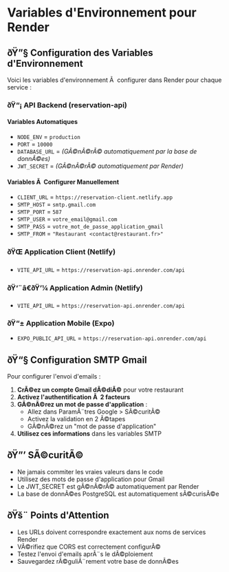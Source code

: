 ﻿# Variables d'Environnement pour Render

## ðŸ”§ Configuration des Variables d'Environnement

Voici les variables d'environnement Ã  configurer dans Render pour chaque service :

### ðŸ“¡ API Backend (reservation-api)

#### Variables Automatiques
- `NODE_ENV` = `production`
- `PORT` = `10000`
- `DATABASE_URL` = *(GÃ©nÃ©rÃ© automatiquement par la base de donnÃ©es)*
- `JWT_SECRET` = *(GÃ©nÃ©rÃ© automatiquement par Render)*

#### Variables Ã  Configurer Manuellement
- `CLIENT_URL` = `https://reservation-client.netlify.app`
- `SMTP_HOST` = `smtp.gmail.com`
- `SMTP_PORT` = `587`
- `SMTP_USER` = `votre_email@gmail.com`
- `SMTP_PASS` = `votre_mot_de_passe_application_gmail`
- `SMTP_FROM` = `"Restaurant <contact@restaurant.fr>"`

### ðŸŒ Application Client (Netlify)
- `VITE_API_URL` = `https://reservation-api.onrender.com/api`

### ðŸ‘¨â€ðŸ’¼ Application Admin (Netlify)
- `VITE_API_URL` = `https://reservation-api.onrender.com/api`

### ðŸ“± Application Mobile (Expo)
- `EXPO_PUBLIC_API_URL` = `https://reservation-api.onrender.com/api`

## ðŸ“§ Configuration SMTP Gmail

Pour configurer l'envoi d'emails :

1. **CrÃ©ez un compte Gmail dÃ©diÃ©** pour votre restaurant
2. **Activez l'authentification Ã  2 facteurs**
3. **GÃ©nÃ©rez un mot de passe d'application** :
   - Allez dans ParamÃ¨tres Google > SÃ©curitÃ©
   - Activez la validation en 2 Ã©tapes
   - GÃ©nÃ©rez un "mot de passe d'application"
4. **Utilisez ces informations** dans les variables SMTP

## ðŸ”’ SÃ©curitÃ©

- Ne jamais commiter les vraies valeurs dans le code
- Utilisez des mots de passe d'application pour Gmail
- Le JWT_SECRET est gÃ©nÃ©rÃ© automatiquement par Render
- La base de donnÃ©es PostgreSQL est automatiquement sÃ©curisÃ©e

## ðŸš¨ Points d'Attention

- Les URLs doivent correspondre exactement aux noms de services Render
- VÃ©rifiez que CORS est correctement configurÃ©
- Testez l'envoi d'emails aprÃ¨s le dÃ©ploiement
- Sauvegardez rÃ©guliÃ¨rement votre base de donnÃ©es

